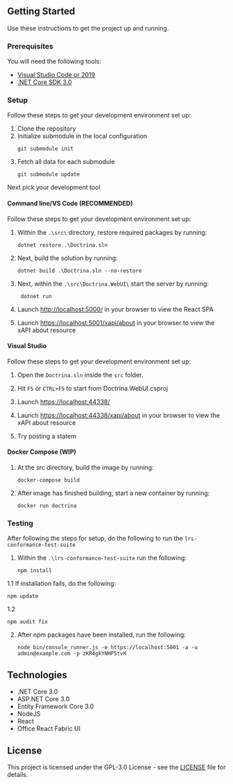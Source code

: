 ## Getting Started
Use these instructions to get the project up and running.

### Prerequisites
You will need the following tools:

* [Visual Studio Code or 2019](https://www.visualstudio.com/downloads/)
* [.NET Core SDK 3.0](https://www.microsoft.com/net/download/dotnet-core/3.0)

### Setup
Follow these steps to get your development environment set up:

   1. Clone the repository
   2. Initialize submodule in the local configuration
      ```
      git submodule init
      ```
   3. Fetch all data for each submodule
      ```
      git submodule update
      ```

Next pick your development tool

#### Command line/VS Code (RECOMMENDED)
Follow these steps to get your development environment set up:

  1. Within the `.\src\` directory, restore required packages by running:
     ```
     dotnet restore .\Doctrina.sln
     ```
  2. Next, build the solution by running:
     ```
     dotnet build .\Doctrina.sln --no-restore
     ```
  4. Next, within the `.\src\Doctrina.WebUI\` start the server by running:
     ```
	  dotnet run
	  ```
  5. Launch [http://localhost:5000/](http://localhost:5000/) in your browser to view the React SPA

  6. Launch [https://localhost:5001/xapi/about](https://localhost:5001/xapi/about) in your browser to view the xAPI about resource

#### Visual Studio
Follow these steps to get your development environment set up:
1. Open the `Doctrina.sln` inside the `src` folder.
2. Hit `F5` or `CTRL+F5` to start from Doctrina.WebUI.csproj
3. Launch [https://localhost:44338/](https://localhost:44338/)
4. Launch [https://localhost:44338/xapi/about](https://localhost:44338/xapi/about) in your browser to view the xAPI about resource

5. Try posting a statem

#### Docker Compose (WIP)

1. At the src directory, build the image by running:
   ```
   docker-compose build
   ```
2. After image has finished building, start a new container by running:
   ```
   docker run doctrina
   ```

### Testing
After following the steps for setup, do the following to run the `lrs-conformance-test-suite`

1. Within the `.\lrs-conformance-test-suite` run the following:
   ```
   npm install
   ```
1.1 If installation fails, do the following:
   ```
   npm update
   ```
1.2
   ```
   npm audit fix
   ```
2. After npm packages have been installed, run the following:
   ```
   node bin/console_runner.js -e https://localhost:5001 -a -u admin@example.com -p zKR4gkYNHP5tvH
   ```


## Technologies
* .NET Core 3.0
* ASP.NET Core 3.0
* Entity Framework Core 3.0
* NodeJS
* React
* Office React Fabric UI

## License
This project is licensed under the GPL-3.0 License - see the [LICENSE](https://github.com/bitflipping-solutions/doctrina-lrs/blob/develop/LICENSE) file for details.